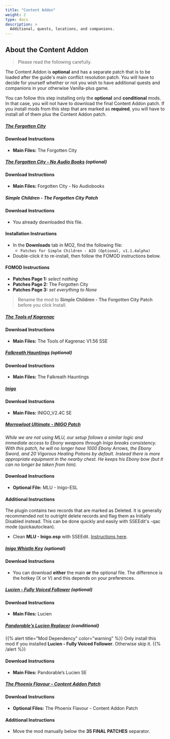 ```yaml
---
title: "Content Addon"
weight: 2
type: docs
description: >
  Additional, quests, locations, and companions.
---
```


## About the Content Addon

> Please read the following carefully.

The Content Addon is **optional** and has a separate patch that is to be loaded after the guide's main conflict resolution patch. You will have to decide for yourself whether or not you wish to have additional quests and companions in your otherwise Vanilla-plus game.

You can follow this step installing only the **optional** and **conditional** mods. In that case, you will not have to download the final Content Addon patch. If you install mods from this step that are marked as **required**, you will have to install *all* of them plus the Content Addon patch.

##### [The Forgotten City](https://www.nexusmods.com/skyrimspecialedition/mods/1179?tab=files)

#### Download Instructions

* **Main Files:** The Forgotten City

##### [The Forgotten City - No Audio Books](https://www.nexusmods.com/skyrim/mods/83593?tab=files) (optional)

#### Download Instructions

* **Main Files:** Forgotten City - No Audiobooks

##### Simple Children - The Forgotten City Patch

#### Download Instructions

- You already downloaded this file.

#### Installation Instructions

- In the **Downloads** tab in MO2, find the following file:
  - `Patches for Simple Children - AIO (Optional, v1.1.4alpha)`
- Double-click it to re-install, then follow the FOMOD instructions below.

#### FOMOD Instructions

- **Patches Page 1:** *select nothing*
- **Patches Page 2:** The Forgotten City
- **Patches Page 3:** *set everything to None*

> Rename the mod to **Simple Children - The Forgotten City Patch** before you click Install.

##### [The Tools of Kagrenac](https://www.nexusmods.com/skyrimspecialedition/mods/14168?tab=files)

#### Download Instructions

* **Main Files:** The Tools of Kagrenac V1.56 SSE

##### [Falkreath Hauntings](https://www.nexusmods.com/skyrimspecialedition/mods/20733?tab=files) (optional)

#### Download Instructions

* **Main Files:** The Falkreath Hauntings

##### [Inigo](https://www.nexusmods.com/skyrimspecialedition/mods/1461?tab=files)

#### Download Instructions

* **Main Files:** INIGO_V2.4C SE

##### [Morrowloot Ultimate - INIGO Patch](https://www.nexusmods.com/skyrimspecialedition/mods/3058?tab=files)

*While we are not using MLU, our setup follows a similar logic and immediate access to Ebony weapons through Inigo breaks consistency. With this patch, he will no longer have 1000 Ebony Arrows, the Ebony Sword, and 20 Vigorous Healing Potions by default. Instead there is more appropriate equipment in the nearby chest. He keeps his Ebony bow (but it can no longer be taken from him).*

#### Download Instructions

* **Optional File:** MLU - Inigo-ESL

#### Additional Instructions

The plugin contains two records that are marked as Deleted. It is generally recommended not to outright delete records and flag them as Initially Disabled instead. This can be done quickly and easily with SSEEdit's -qac mode (quickautoclean).

- Clean **MLU - Inigo.esp** with SSEEdit. [Instructions here](http://thephoenixflavour.com/skyrim-se/guide-resources/basic-instructions).

##### [Inigo Whistle Key](https://www.nexusmods.com/skyrimspecialedition/mods/29406?tab=files) (optional)

#### Download Instructions

* You can download **either** the main **or** the optional file. The difference is the hotkey (X or V) and this depends on your preferences.

##### [Lucien - Fully Voiced Follower](https://www.nexusmods.com/skyrimspecialedition/mods/20035?tab=files) (optional)

#### Download Instructions

* **Main Files:** Lucien

##### [Pandorable’s Lucien Replacer](https://www.nexusmods.com/skyrimspecialedition/mods/22598?tab=files) (conditional)

{{% alert title="Mod Dependency" color="warning" %}}
Only install this mod if you installed **Lucien - Fully Voiced Follower**. Otherwise skip it.
{{% /alert %}}

#### Download Instructions

* **Main Files:** Pandorable’s Lucien SE

##### [The Phoenix Flavour - Content Addon Patch](https://www.nexusmods.com/skyrimspecialedition/mods/14223?tab=files)

#### Download Instructions

- **Optional Files:** The Phoenix Flavour - Content Addon Patch

#### Additional Instructions

- Move the mod manually below the **35 FINAL PATCHES** separator.